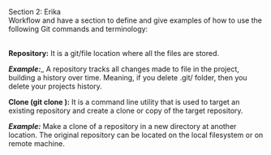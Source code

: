 Section 2: Erika <br>
Workflow and have a section to define and give examples of how to use the following Git commands and terminology:<br>
<br>


**Repository:** It is a git/file location where all the files are stored.

**_Example:_**_ A repository tracks all changes made to file in the project, building a history over time. Meaning, if you delete .git/ folder, then you delete your projects history.
<br>

**Clone (git clone ):**  It is a command line utility that is used to target an existing repository and create a clone or copy of the target repository.
<br>


**_Example:_** Make a clone of a repository in a new directory at another location. The original repository can be located on the local filesystem or on remote machine.

<br>

